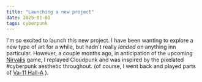 ```yaml
---
title: "Launching a new project"
date: 2025-01-01
tags: cyberpunk
---
```



I'm so excited to launch this new project.  I have been wanting to explore a new type of art for a while, but hadn't really *landed* on anything inn particular.  However, a couple months ago, in anticipation of the upcoming [Nirvalis](https://nivalisgame.com/) game, I replayed Cloudpunk and was inspired by the pixelated #cyberpunk aesthetic throughout.  (of course, I went back and played parts of [Va-11 Hall-A](https://va11halla.fandom.com/) ).
